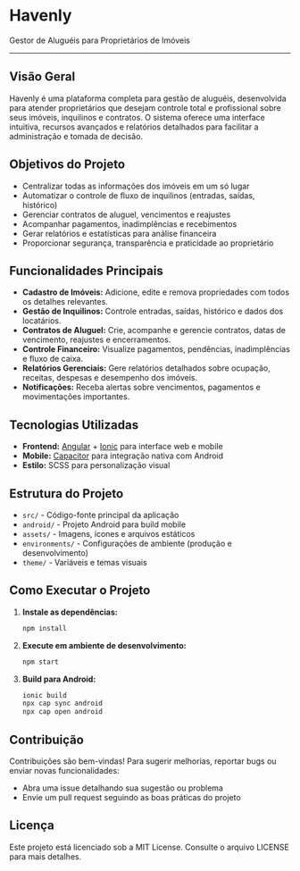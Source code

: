 
# Havenly

Gestor de Aluguéis para Proprietários de Imóveis

---

## Visão Geral
Havenly é uma plataforma completa para gestão de aluguéis, desenvolvida para atender proprietários que desejam controle total e profissional sobre seus imóveis, inquilinos e contratos. O sistema oferece uma interface intuitiva, recursos avançados e relatórios detalhados para facilitar a administração e tomada de decisão.

## Objetivos do Projeto
- Centralizar todas as informações dos imóveis em um só lugar
- Automatizar o controle de fluxo de inquilinos (entradas, saídas, histórico)
- Gerenciar contratos de aluguel, vencimentos e reajustes
- Acompanhar pagamentos, inadimplências e recebimentos
- Gerar relatórios e estatísticas para análise financeira
- Proporcionar segurança, transparência e praticidade ao proprietário

## Funcionalidades Principais
- **Cadastro de Imóveis:** Adicione, edite e remova propriedades com todos os detalhes relevantes.
- **Gestão de Inquilinos:** Controle entradas, saídas, histórico e dados dos locatários.
- **Contratos de Aluguel:** Crie, acompanhe e gerencie contratos, datas de vencimento, reajustes e encerramentos.
- **Controle Financeiro:** Visualize pagamentos, pendências, inadimplências e fluxo de caixa.
- **Relatórios Gerenciais:** Gere relatórios detalhados sobre ocupação, receitas, despesas e desempenho dos imóveis.
- **Notificações:** Receba alertas sobre vencimentos, pagamentos e movimentações importantes.

## Tecnologias Utilizadas
- **Frontend:** [Angular](https://angular.io/) + [Ionic](https://ionicframework.com/) para interface web e mobile
- **Mobile:** [Capacitor](https://capacitorjs.com/) para integração nativa com Android
- **Estilo:** SCSS para personalização visual

## Estrutura do Projeto
- `src/` - Código-fonte principal da aplicação
- `android/` - Projeto Android para build mobile
- `assets/` - Imagens, ícones e arquivos estáticos
- `environments/` - Configurações de ambiente (produção e desenvolvimento)
- `theme/` - Variáveis e temas visuais

## Como Executar o Projeto
1. **Instale as dependências:**
	```bash
	npm install
	```
2. **Execute em ambiente de desenvolvimento:**
	```bash
	npm start
	```
3. **Build para Android:**
	```bash
	ionic build
	npx cap sync android
	npx cap open android
	```

## Contribuição
Contribuições são bem-vindas! Para sugerir melhorias, reportar bugs ou enviar novas funcionalidades:
- Abra uma issue detalhando sua sugestão ou problema
- Envie um pull request seguindo as boas práticas do projeto

## Licença
Este projeto está licenciado sob a MIT License. Consulte o arquivo LICENSE para mais detalhes.
